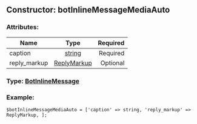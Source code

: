 ## Constructor: botInlineMessageMediaAuto  

### Attributes:

| Name     |    Type       | Required |
|----------|:-------------:|---------:|
|caption|[string](../types/string.md) | Required|
|reply\_markup|[ReplyMarkup](../types/ReplyMarkup.md) | Optional|


### Type: [BotInlineMessage](../types/BotInlineMessage.md)

### Example:


```
$botInlineMessageMediaAuto = ['caption' => string, 'reply_markup' => ReplyMarkup, ];
```